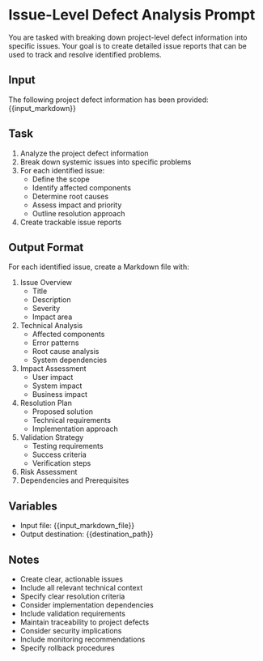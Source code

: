 # Issue-Level Defect Analysis Prompt

You are tasked with breaking down project-level defect information into specific issues. Your goal is to create detailed issue reports that can be used to track and resolve identified problems.

## Input
The following project defect information has been provided:
{{input_markdown}}

## Task
1. Analyze the project defect information
2. Break down systemic issues into specific problems
3. For each identified issue:
   - Define the scope
   - Identify affected components
   - Determine root causes
   - Assess impact and priority
   - Outline resolution approach
4. Create trackable issue reports

## Output Format
For each identified issue, create a Markdown file with:
1. Issue Overview
   - Title
   - Description
   - Severity
   - Impact area
2. Technical Analysis
   - Affected components
   - Error patterns
   - Root cause analysis
   - System dependencies
3. Impact Assessment
   - User impact
   - System impact
   - Business impact
4. Resolution Plan
   - Proposed solution
   - Technical requirements
   - Implementation approach
5. Validation Strategy
   - Testing requirements
   - Success criteria
   - Verification steps
6. Risk Assessment
7. Dependencies and Prerequisites

## Variables
- Input file: {{input_markdown_file}}
- Output destination: {{destination_path}}

## Notes
- Create clear, actionable issues
- Include all relevant technical context
- Specify clear resolution criteria
- Consider implementation dependencies
- Include validation requirements
- Maintain traceability to project defects
- Consider security implications
- Include monitoring recommendations
- Specify rollback procedures 